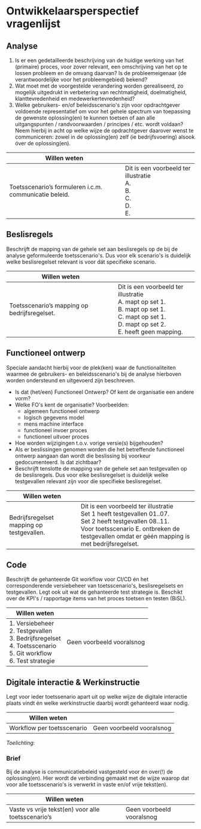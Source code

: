 # Ontwikkelaarsperspectief vragenlijst

## Analyse
1. Is er een gedetailleerde beschrijving van de huidige werking van het (primaire) proces, voor zover relevant, een omschrijving van het op te lossen probleem en de omvang daarvan? Is de probleemeigenaar (de verantwoordelijke voor het probleemgebied) bekend?
2. Wat moet met de voorgestelde verandering worden gerealiseerd, zo mogelijk uitgedrukt in verbetering van rechtmatigheid, doelmatigheid, klanttevredenheid en medewerkertevredenheid?
3. Welke gebruikers- en/of beleidsscenario's zijn voor opdrachtgever voldoende representatief om voor het gehele spectrum van toepassing de gewenste oplossing(en) te kunnen toetsen of aan alle uitgangspunten / randvoorwaarden / principes / etc. wordt voldaan? Neem hierbij in acht op welke wijze de opdrachtgever daarover wenst te communiceren: zowel in de oplossing(en) zelf (ie bedrijfsvoering) alsook óver de oplossing(en).

| Willen weten                                           |                                                                         |
| ------------------------------------------------------ | ----------------------------------------------------------------------- |
| Toetsscenario’s formuleren i.c.m. communicatie beleid. | Dit is een voorbeeld ter illustratie<br/>A.<br/>B.<br/>C.<br/>D.<br/>E. |

## Beslisregels
Beschrijft de mapping van de gehele set aan beslisregels op de bij de analyse geformuleerde toetsscenario's. Dus voor elk scenario's is duidelijk welke beslisregelset relevant is voor dát specifieke scenario.

| Willen weten                                 |                                                                                                                                                         |
| -------------------------------------------- | ------------------------------------------------------------------------------------------------------------------------------------------------------- |
| Toetsscenario’s mapping op bedrijfsregelset. | Dit is een voorbeeld ter illustratie<br/>A. mapt op set 1.<br/>B. mapt op set 1.<br/>C. mapt op set 1.<br/>D. mapt op set 2.<br/>E. heeft geen mapping. |

## Functioneel ontwerp
Speciale aandacht hierbij voor de plek(ken) waar de functionaliteiten waarmee de gebruikers- en beleidsscenario's bij de analyse hierboven worden ondersteund en uitgevoerd zijn beschreven.

- Is dat (het/een) Functioneel Ontwerp? Of kent de organisatie een andere vorm?
- Welke FO's kent de organisatie? Voorbeelden:
  - algemeen functioneel ontwerp​
  - logisch gegevens model​
  - mens machine interface ​
  - functioneel invoer proces​
  - functioneel uitvoer proces
- Hoe worden wijzigingen t.o.v. vorige versie(s) bijgehouden?
- Als er beslissingen genomen worden die het betreffende functioneel ontwerp aangaan dan wordt die beslissing bij voorkeur gedocumenteerd. Is dat zichtbaar?
- Beschrijft tenslotte de mapping van de gehele set aan testgevallen op de beslisregels. Dus voor elke beslisregelset is duidelijk welke testgevallen relevant zijn voor díe specifieke beslisregelset.

| Willen weten                              |                                                                                                                                                                                                                   |
| ----------------------------------------- | ----------------------------------------------------------------------------------------------------------------------------------------------------------------------------------------------------------------- |
| Bedrijfsregelset mapping op testgevallen. | Dit is een voorbeeld ter illustratie<br/>Set 1 heeft testgevallen 01..07.<br/>Set 2 heeft testgevallen 08..11.<br/>Voor toetsscenario E. ontbreken de testgevallen omdat er géén mapping is met bedrijfsregelset. |

## Code
Beschrijft de gehanteerde Git workflow voor CI/CD én het corresponderende versiebeheer van toetsscenario's, beslisregelsets en testgevallen. Legt ook uit wat de gehanteerde test strategie is. Beschikt over de KPI's / rapportage items van het proces toetsen en testen (BiSL).

| Willen weten                                                                                                          |                           |
| --------------------------------------------------------------------------------------------------------------------- | ------------------------- |
| 1. Versiebeheer<br>2. Testgevallen<br>3. Bedrijfsregelset<br>4. Toetsscenario<br>5. Git workflow<br>6. Test strategie | Geen voorbeeld vooralsnog |

## Digitale interactie &amp; Werkinstructie
Legt voor ieder toetssenario apart uit op welke wijze de digitale interactie plaats vindt én welke werkinstructie daarbij wordt gehanteerd waar nodig.

| Willen weten               |                           |
| -------------------------- | ------------------------- |
| Workflow per toetsscenario | Geen voorbeeld vooralsnog |

_Toelichting:_

### Brief
Bij de analyse is communicatiebeleid vastgesteld voor én over(!) de oplossing(en). Hier wordt de verbinding gemaakt met de wijze waarop dat voor alle toetsscenario's is verwerkt in vaste en/of vrije tekst(en).

| Willen weten                                       |                           |
| -------------------------------------------------- | ------------------------- |
| Vaste vs vrije tekst(en) voor alle toetsscenario’s | Geen voorbeeld vooralsnog |
